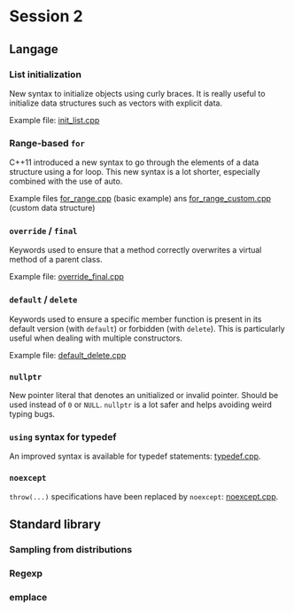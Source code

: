 # Session 2

## Langage

### List initialization
New syntax to initialize objects using curly braces.
It is really useful to initialize data structures such as vectors with explicit data.

Example file: [init_list.cpp](init_list.cpp)

### Range-based `for`
C++11 introduced a new syntax to go through the elements of a data structure using a for loop.
This new syntax is a lot shorter, especially combined with the use of auto.

Example files [for_range.cpp](for_range.cpp) (basic example) ans [for_range_custom.cpp](for_range_custom.cpp) (custom data structure)

### `override` / `final`
Keywords used to ensure that a method correctly overwrites a virtual method of a parent class.

Example file: [override_final.cpp](override_final.cpp)

### `default` / `delete`
Keywords used to ensure a specific member function is present in its default version (with `default`) or forbidden (with `delete`).
This is particularly useful when dealing with multiple constructors.

Example file: [default_delete.cpp](default_delete.cpp)

### `nullptr`
New pointer literal that denotes an unitialized or invalid pointer.
Should be used instead of `0` or `NULL`.
`nullptr` is a lot safer and helps avoiding weird typing bugs.

### `using` syntax for typedef
An improved syntax is available for typedef statements: [typedef.cpp](typedef.cpp).

### `noexcept`
`throw(...)` specifications have been replaced by `noexcept`: [noexcept.cpp](noexcept.cpp).


## Standard library

### Sampling from distributions

### Regexp

### emplace
